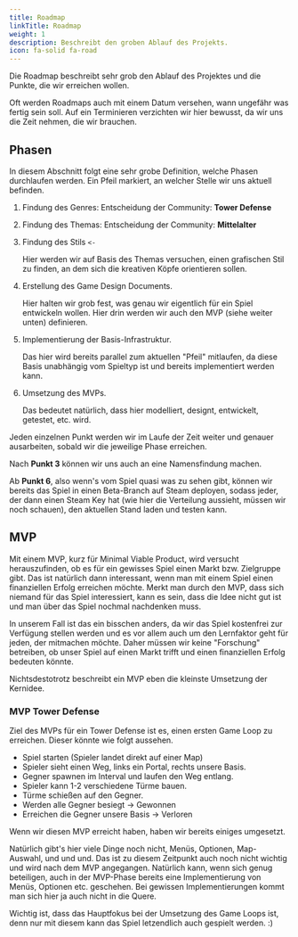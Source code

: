 ```yaml
---
title: Roadmap
linkTitle: Roadmap
weight: 1
description: Beschreibt den groben Ablauf des Projekts.
icon: fa-solid fa-road
---
```


Die Roadmap beschreibt sehr grob den Ablauf des Projektes und die Punkte, die wir erreichen wollen.

Oft werden Roadmaps auch mit einem Datum versehen, wann ungefähr was fertig sein soll.
Auf ein Terminieren verzichten wir hier bewusst, da wir uns die Zeit nehmen, die wir brauchen.

## Phasen

In diesem Abschnitt folgt eine sehr grobe Definition, welche Phasen durchlaufen werden.
Ein Pfeil markiert, an welcher Stelle wir uns aktuell befinden.

1. Findung des Genres: Entscheidung der Community: **Tower Defense**
2. Findung des Themas: Entscheidung der Community: **Mittelalter** 
3. Findung des Stils `<-`
   
   Hier werden wir auf Basis des Themas versuchen, einen grafischen Stil zu finden, an dem sich die kreativen Köpfe orientieren sollen. 
4. Erstellung des Game Design Documents.
   
   Hier halten wir grob fest, was genau wir eigentlich für ein Spiel entwickeln wollen.
   Hier drin werden wir auch den MVP (siehe weiter unten) definieren.
5. Implementierung der Basis-Infrastruktur.

   Das hier wird bereits parallel zum aktuellen "Pfeil" mitlaufen, da diese Basis unabhängig vom Spieltyp ist und bereits implementiert werden kann.
6. Umsetzung des MVPs.
   
   Das bedeutet natürlich, dass hier modelliert, designt, entwickelt, getestet, etc. wird.

Jeden einzelnen Punkt werden wir im Laufe der Zeit weiter und genauer ausarbeiten, sobald wir die jeweilige Phase erreichen.

Nach **Punkt 3** können wir uns auch an eine Namensfindung machen.

Ab **Punkt 6**, also wenn's vom Spiel quasi was zu sehen gibt, können wir bereits das Spiel in einen Beta-Branch auf Steam deployen, sodass jeder, der dann einen Steam Key hat (wie hier die Verteilung aussieht, müssen wir noch schauen), den aktuellen Stand laden und testen kann.

## MVP

Mit einem MVP, kurz für Minimal Viable Product, wird versucht herauszufinden, ob es für ein gewisses Spiel einen Markt bzw. Zielgruppe gibt. 
Das ist natürlich dann interessant, wenn man mit einem Spiel einen finanziellen Erfolg erreichen möchte.
Merkt man durch den MVP, dass sich niemand für das Spiel interessiert, kann es sein, dass die Idee nicht gut ist und man über das Spiel nochmal nachdenken muss.

In unserem Fall ist das ein bisschen anders, da wir das Spiel kostenfrei zur Verfügung stellen werden und es vor allem auch um den Lernfaktor geht für jeden, der mitmachen möchte. 
Daher müssen wir keine "Forschung" betreiben, ob unser Spiel auf einen Markt trifft und einen finanziellen Erfolg bedeuten könnte.

Nichtsdestotrotz beschreibt ein MVP eben die kleinste Umsetzung der Kernidee.

### MVP Tower Defense

Ziel des MVPs für ein Tower Defense ist es, einen ersten Game Loop zu erreichen.
Dieser könnte wie folgt aussehen.

* Spiel starten (Spieler landet direkt auf einer Map)
* Spieler sieht einen Weg, links ein Portal, rechts unsere Basis.
* Gegner spawnen im Interval und laufen den Weg entlang.
* Spieler kann 1-2 verschiedene Türme bauen.
* Türme schießen auf den Gegner.
* Werden alle Gegner besiegt -> Gewonnen
* Erreichen die Gegner unsere Basis -> Verloren

Wenn wir diesen MVP erreicht haben, haben wir bereits einiges umgesetzt.

Natürlich gibt's hier viele Dinge noch nicht, Menüs, Optionen, Map-Auswahl, und und und.
Das ist zu diesem Zeitpunkt auch noch nicht wichtig und wird nach dem MVP angegangen.
Natürlich kann, wenn sich genug beteiligen, auch in der MVP-Phase bereits eine Implementierung von Menüs, Optionen etc. geschehen. 
Bei gewissen Implementierungen kommt man sich hier ja auch nicht in die Quere.

Wichtig ist, dass das Hauptfokus bei der Umsetzung des Game Loops ist, denn nur mit diesem kann das Spiel letzendlich auch gespielt werden. :)
